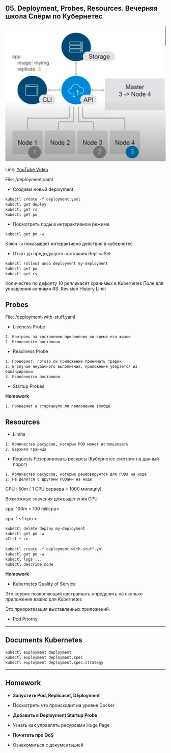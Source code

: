 ## 05. Deployment, Probes, Resources. Вечерняя школа Слёрм по Кубернетес

![Kube:](img/Kube3.png)

Link: [YouTube Video](https://www.youtube.com/watch?v=9qhU_gDMYh4&t=3135s)

File: /deployment.yaml

- Создаем новый deployment

```
kubectl create -f deployment.yaml
kubectl get deploy
kubectl get rs
kubectl get po
```

- Посмотреть поды в интерактивном режиме

```
kubectl get po -w
```

Ключ `-w` показывает интерактивно действия в кубернетес


- Откат до предыдущего состояния ReplicaSet

```
kubectl rollout undo deployment my-deployment
kubectl get po
kubectl get rs
```

Количество по дефолту 10 репликасет хранимых в Kubernetes
Поле для управления копиями RS: Revision History Limit


## Probes

File: /deployment-with-stuff.yaml

- Liveness Probe

```
1. Контроль за состоянием приложения во время его жизни
2. Исполняется постоянно
```

- Readiness Probe

```
1. Проверяет, готово ли приложение принимать трафик
2. В случае неудачного выполнения, приложение убирается из балансировки
3. Исполняется постоянно
```

- Startup Probes

**Homework**
```
1. Проверяет а стартануло ли приложение вообще
```


## Resources

- Limits

```
1. Количество ресурсов, которые POD может использовать
2. Верхняя граница
```

- Requests
Резервировать ресурсы (Кубернетес смотрит на данный порог)
```
1. Количество ресурсов, которые резервируются для PODа на ноде
2. Не делится с другими PODами на ноде
```


CPU : 50m  ( 1 CPU сервера = 1000 милицпу)

Возможные значения для выделения CPU

cpu: 100m < 100 milicpu>

cpu: 1    <1 cpu >


```
kubectl delete deploy my-deployment
kubectl get po -w
<Ctrl + c>

kubectl create -f deployment-with-stuff.yml
kubectl get po -w
kubectl logs ...
kubectl describe node
```

**Homework**
* Kubernetes Quality of Service

Это сервис позволяющий настраивать определить на сколько приложение важно для Kubernetes

Это приоритезация выставленных приложений.


* Pod Priority


----
## Documents Kubernetes
```
kubectl exployment deployment
kubectl exployment deployment.spec
kubectl exployment deployment.spec.strategy

```

---


## Homework

- **Запустить Pod, Replicaset, DEployment**

- Посмотреть что происходит на уровне Docker

- **Добавить в Deployment Startup Probe**

- Узнать как управлять ресурсами Huge Page

- **Почитать про QoS**

- Ознакомиться с документацией